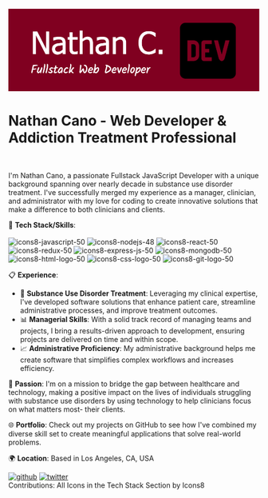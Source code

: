 ![Fullstack JavaScript Developer | 💼 Substance Use Disorder Treatment Expert](https://github.com/NathanSamuelCano/NathanSamuelCano/blob/main/newbanner.png?raw=true)

<h1>Nathan Cano - Web Developer & Addiction Treatment Professional</h1><br>

I'm Nathan Cano, a passionate Fullstack JavaScript Developer with a unique background spanning over nearly decade in substance use disorder treatment. I've successfully merged my experience as a manager, clinician, and administrator with my love for coding to create innovative solutions that make a difference to both clinicians and clients.

🔧 **Tech Stack/Skills**:<br>
<br>
![icons8-javascript-50](https://github.com/NathanSamuelCano/NathanSamuelCano/assets/141295266/12fb8261-36a8-496e-b661-b8e3a3db1e05)
![icons8-nodejs-48](https://github.com/NathanSamuelCano/NathanSamuelCano/assets/141295266/bb5a7874-7795-477e-b68a-54c76a86d03e)
![icons8-react-50](https://github.com/NathanSamuelCano/NathanSamuelCano/assets/141295266/523f7c3a-356e-4130-aa78-3d6e689f94ac)
![icons8-redux-50](https://github.com/NathanSamuelCano/NathanSamuelCano/assets/141295266/23c76624-ee6b-4aa3-b486-8cd0b93a3384)
![icons8-express-js-50](https://github.com/NathanSamuelCano/NathanSamuelCano/assets/141295266/da6b15f5-7f70-4715-8fbd-ef82b3e8c1a0)
![icons8-mongodb-50](https://github.com/NathanSamuelCano/NathanSamuelCano/assets/141295266/cd5709d8-3efd-41ae-90ab-6f72cbce4062)
![icons8-html-logo-50](https://github.com/NathanSamuelCano/NathanSamuelCano/assets/141295266/2039a7ad-f687-478b-8f94-e51791d689ed)
![icons8-css-logo-50](https://github.com/NathanSamuelCano/NathanSamuelCano/assets/141295266/79437491-48cd-46bb-9ebf-45c1e4a13af4)
![icons8-git-logo-50](https://github.com/NathanSamuelCano/NathanSamuelCano/assets/141295266/99f1a1f6-9abd-4cee-afab-302956128d25)


📋 **Experience**: 
- 🏥 **Substance Use Disorder Treatment**: Leveraging my clinical expertise, I've developed software solutions that enhance patient care, streamline administrative processes, and improve treatment outcomes.
- 📊 **Managerial Skills**: With a solid track record of managing teams and projects, I bring a results-driven approach to development, ensuring projects are delivered on time and within scope.
- 📈 **Administrative Proficiency**: My administrative background helps me create software that simplifies complex workflows and increases efficiency.

🌟 **Passion**: I'm on a mission to bridge the gap between healthcare and technology, making a positive impact on the lives of individuals struggling with substance use disorders by using technology to help clinicians focus on what matters most- their clients.

🌐 **Portfolio**: Check out my projects on GitHub to see how I've combined my diverse skill set to create meaningful applications that solve real-world problems.

🌍 **Location**: Based in Los Angeles, CA, USA





[<img src='https://cdn.jsdelivr.net/npm/simple-icons@3.0.1/icons/github.svg' alt='github' height='40'>](https://github.com/NathanSamuelCanotwi)  [<img src='https://cdn.jsdelivr.net/npm/simple-icons@3.0.1/icons/twitter.svg' alt='twitter' height='40'>](https://twitter.com/scalablejoy)  
Contributions: 
All Icons in the Tech Stack Section by Icons8


